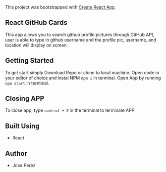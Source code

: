 This project was bootstrapped with [Create React App](https://github.com/facebook/create-react-app).

## React GitHub Cards
This app allows you to search github profile pictures through GitHub API, user is able to type in github username and the profile pic, username, and location will display on screen.

## Getting Started
To get start simply Download Repo or clone to local machine. Open code in your editor of choice and instal NPM ```npm i``` in terminal. Open App by running ```npm start``` in terminal.

## Closing APP
To close app, type ```control + Z``` in the terminal to terminate APP

## Built Using 
- React

## Author
- Jose Perez


